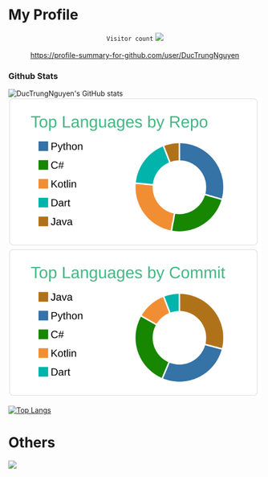 # My Profile

<p align="center">
   <code>Visitor count</code>
   <img src="https://profile-counter.glitch.me/DucTrungNguyen/count.svg" />
  
   <br>
    
   <br>
   <a href="https://profile-summary-for-github.com/user/DucTrungNguyen">https://profile-summary-for-github.com/user/DucTrungNguyen</a>
 </p>
  
### Github Stats
![DucTrungNguyen's GitHub stats](https://github-readme-stats.vercel.app/api?username=DucTrungNguyen&show_icons=true&theme=radical&cache_seconds=1800&count_private=true)
[![](./profile-summary-card-output/vue/1-repos-per-language.svg)](https://github.com/DucTrungNguyen/DucTrungNguyen)
[![](./profile-summary-card-output/vue/2-most-commit-language.svg)](https://github.com/DucTrungNguyen/DucTrungNguyen)
<!-- [![](./profile-summary-card-output/vue/4-productive-time.svg)](https://github.com/DucTrungNguyen/DucTrungNuyen) -->


[![Top Langs](https://github-readme-stats.vercel.app/api/top-langs/?username=DucTrungNguyen&layout=compact)](https://github.com/DucTrungNguyen/DucTrungNguyen)


# Others
![](https://komarev.com/ghpvc/?username=DucTrungNguyen&color=green)
